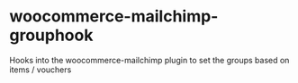 woocommerce-mailchimp-grouphook
===============================

Hooks into the woocommerce-mailchimp plugin to set the groups based on items / vouchers
